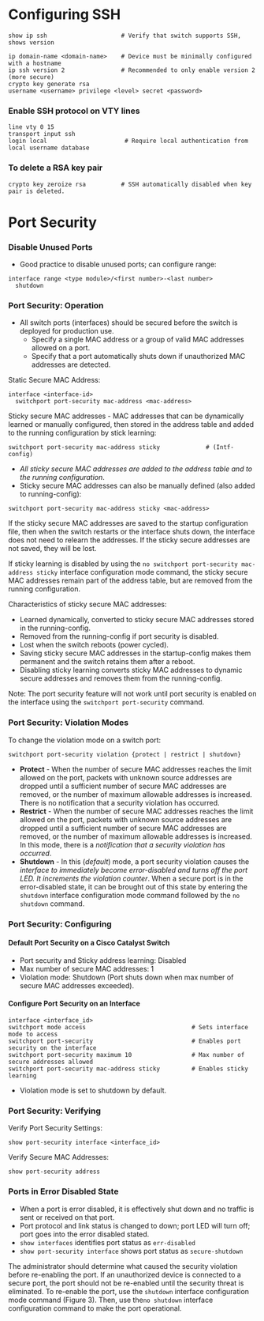 # Configuring SSH

```
show ip ssh                     # Verify that switch supports SSH, shows version

ip domain-name <domain-name>    # Device must be minimally configured with a hostname
ip ssh version 2                # Recommended to only enable version 2 (more secure)
crypto key generate rsa
username <username> privilege <level> secret <password>
```

### Enable SSH protocol on VTY lines

```
line vty 0 15
transport input ssh
login local                      # Require local authentication from local username database
```

### To delete a RSA key pair

```
crypto key zeroize rsa          # SSH automatically disabled when key pair is deleted.
```

# Port Security

### Disable Unused Ports

- Good practice to disable unused ports; can configure range:

```
interface range <type module>/<first number>-<last number>
  shutdown
```

### Port Security: Operation

- All switch ports (interfaces) should be secured before the switch is deployed for production use.
    - Specify a single MAC address or a group of valid MAC addresses allowed on a port.
    - Specify that a port automatically shuts down if unauthorized MAC addresses are detected.

Static Secure MAC Address:

```
interface <interface-id>
  switchport port-security mac-address <mac-address>
```

Sticky secure MAC addresses - MAC addresses that can be dynamically learned or manually configured, then stored in the address table and added to the running configuration by stick learning:

```
switchport port-security mac-address sticky             # (Intf-config)
```

- *All sticky secure MAC addresses are added to the address table and to the running configuration*.
- Sticky secure MAC addresses can also be manually defined (also added to running-config):

```
switchport port-security mac-address sticky <mac-address>
```

If the sticky secure MAC addresses are saved to the startup configuration file, then when the switch restarts or the interface shuts down, the interface does not need to relearn the addresses. If the sticky secure addresses are not saved, they will be lost.

If sticky learning is disabled by using the `no switchport port-security mac-address sticky` interface configuration mode command, the sticky secure MAC addresses remain part of the address table, but are removed from the running configuration.

Characteristics of sticky secure MAC addresses:

- Learned dynamically, converted to sticky secure MAC addresses stored in the running-config.
- Removed from the running-config if port security is disabled.
- Lost when the switch reboots (power cycled).
- Saving sticky secure MAC addresses in the startup-config makes them permanent and the switch retains them after a reboot.
- Disabling sticky learning converts sticky MAC addresses to dynamic secure addresses and removes them from the running-config.

Note: The port security feature will not work until port security is enabled on the interface using the `switchport port-security` command.

### Port Security: Violation Modes

To change the violation mode on a switch port:

```
switchport port-security violation {protect | restrict | shutdown}
```

- **Protect** - When the number of secure MAC addresses reaches the limit allowed on the port, packets with unknown source addresses are dropped until a sufficient number of secure MAC addresses are removed, or the number of maximum allowable addresses is increased. There is no notification that a security violation has occurred.
- **Restrict** - When the number of secure MAC addresses reaches the limit allowed on the port, packets with unknown source addresses are dropped until a sufficient number of secure MAC addresses are removed, or the number of maximum allowable addresses is increased. In this mode, there is a *notification that a security violation has occurred*.
- **Shutdown** - In this (*default*) mode, a port security violation causes the *interface to immediately become error-disabled and turns off the port LED. It increments the violation counter*. When a secure port is in the error-disabled state, it can be brought out of this state by entering the `shutdown` interface configuration mode command followed by the `no shutdown` command.

### Port Security: Configuring

#### Default Port Security on a Cisco Catalyst Switch
- Port security and Sticky address learning: Disabled
- Max number of secure MAC addresses: 1
- Violation mode: Shutdown (Port shuts down when max number of secure MAC addresses exceeded).

#### Configure Port Security on an Interface

```
interface <interface_id>
switchport mode access                              # Sets interface mode to access
switchport port-security                            # Enables port security on the interface
switchport port-security maximum 10                 # Max number of secure addresses allowed
switchport port-security mac-address sticky         # Enables sticky learning
```

- Violation mode is set to shutdown by default.

### Port Security: Verifying

Verify Port Security Settings:

```
show port-security interface <interface_id>
```

Verify Secure MAC Addresses:

```
show port-security address
```

### Ports in Error Disabled State

- When a port is error disabled, it is effectively shut down and no traffic is sent or received on that port.
- Port protocol and link status is changed to down; port LED will turn off; port goes into the error disabled stated.
- `show interfaces` identifies port status as `err-disabled`
- `show port-security interface` shows port status as `secure-shutdown`

The administrator should determine what caused the security violation before re-enabling the port. If an unauthorized device is connected to a secure port, the port should not be re-enabled until the security threat is eliminated. To re-enable the port, use the `shutdown` interface configuration mode command (Figure 3). Then, use the`no shutdown` interface configuration command to make the port operational.



